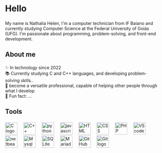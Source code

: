 <h1 align="left">Hello </h1>

###

<p align="left">My name is Nathalia Helen, I'm a computer technician from IF Baiano and currently studying Computer Science at the Federal University of Goiás (UFG). I'm passionate about programming, problem-solving, and front-end development.</p>

###

<h2 align="left">About me</h2>

###

<p align="left">✨ In technology since 2022<br>📚 Currently studying C and C++ languages, and developing problem-solving skills..<br>🎯 become a versatile professional, capable of helping other people through what I develop<br>🎲 Fun fact: ...</p>

###

<h2 align="left">Tools</h2>

###

<div align="left">
  <img src="https://img.shields.io/badge/C-00599C?style=for-the-badge&logo=c&logoColor=white" height="40" alt="C logo"  />
  <img width="12" />
  <img src="https://img.shields.io/badge/C%2B%2B-00599C?style=for-the-badge&logo=c%2B%2B&logoColor=white" height="40" alt="C++ logo"  />
  <img width="12" />
  <img src="https://img.shields.io/badge/Python-14354C?style=for-the-badge&logo=python&logoColor=white" height="40" alt="python logo"  />
  <img width="12" />
    <img src="https://img.shields.io/badge/JavaScript-323330?style=for-the-badge&logo=javascript&logoColor=F7DF1E" height="40" alt="javascript logo"  />
  <img width="12" />
  <img src="https://img.shields.io/badge/HTML-239120?style=for-the-badge&logo=html5&logoColor=white" height="40" alt="HTML logo"  />
  <img width="12" />
  <img src="https://img.shields.io/badge/CSS-239120?&style=for-the-badge&logo=css3&logoColor=white" height="40" alt="CSS logo"  />
  <img width="12" />
  <img src="https://img.shields.io/badge/PHP-777BB4?style=for-the-badge&logo=php&logoColor=white" height="40" alt="PHP logo"  />
  <img width="12" />
  <img src="https://img.shields.io/badge/Visual_Studio_Code-0078D4?style=for-the-badge&logo=visual%20studio%20code&logoColor=white" height="40" alt="VScode logo"  />
  <img width="12" />
  <img src="https://img.shields.io/badge/apache%20netbeans-1B6AC6?style=for-the-badge&logo=apache%20netbeans%20IDE&logoColor=white" height="40" alt="netbeans logo"  />
  <img width="12" />
  <img src="https://img.shields.io/badge/MySQL-005C84?style=for-the-badge&logo=mysql&logoColor=white" height="40" alt="Mysql logo"  />
  <img width="12" />
  <img src="https://img.shields.io/badge/SQLite-07405E?style=for-the-badge&logo=sqlite&logoColor=white" height="40" alt="SQLite logo"  />
  <img width="12" />
  <img src="https://img.shields.io/badge/MariaDB-003545?style=for-the-badge&logo=mariadb&logoColor=white" height="40" alt="Mariadb logo"  />
  <img width="12" />
  <img src="https://img.shields.io/badge/GitHub-100000?style=for-the-badge&logo=github&logoColor=white" height="40" alt="GitHub logo"  />
  <img width="12" />
    <img src="https://img.shields.io/badge/GIT-E44C30?style=for-the-badge&logo=git&logoColor=white" height="40" alt="Git logo"  />
  <img width="12" />
</div>

###


<!--
**NathaliaLeiite/NathaliaLeiite** is a ✨ _special_ ✨ repository because its `README.md` (this file) appears on your GitHub profile.

Here are some ideas to get you started:

- 🔭 I’m currently working on ...
- 🌱 I’m currently learning ...
- 👯 I’m looking to collaborate on ...
- 🤔 I’m looking for help with ...
- 💬 Ask me about ...
- 📫 How to reach me: ...
- 😄 Pronouns: ...
- ⚡ Fun fact: ...
-->

